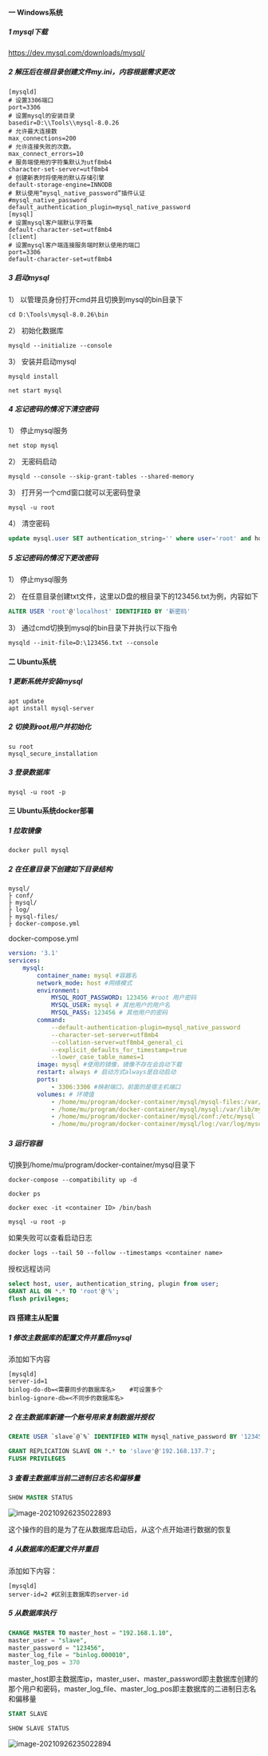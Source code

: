 #### 一  Windows系统

##### 1 mysql下载

https://dev.mysql.com/downloads/mysql/

##### 2 解压后在根目录创建文件my.ini，内容根据需求更改

```
[mysqld]
# 设置3306端口
port=3306
# 设置mysql的安装目录
basedir=D:\\Tools\\mysql-8.0.26
# 允许最大连接数
max_connections=200
# 允许连接失败的次数。
max_connect_errors=10
# 服务端使用的字符集默认为utf8mb4
character-set-server=utf8mb4
# 创建新表时将使用的默认存储引擎
default-storage-engine=INNODB
# 默认使用“mysql_native_password”插件认证
#mysql_native_password
default_authentication_plugin=mysql_native_password
[mysql]
# 设置mysql客户端默认字符集
default-character-set=utf8mb4
[client]
# 设置mysql客户端连接服务端时默认使用的端口
port=3306
default-character-set=utf8mb4
```

##### 3 启动mysql

1） 以管理员身份打开cmd并且切换到mysql的bin目录下

```shell
cd D:\Tools\mysql-8.0.26\bin
```

2） 初始化数据库

```shell
mysqld --initialize --console
```

3） 安装并启动mysql

```shell
mysqld install
```

```shell
net start mysql
```

##### 4 忘记密码的情况下清空密码

1） 停止mysql服务

```shell
net stop mysql
```

2） 无密码启动

```shell
mysqld --console --skip-grant-tables --shared-memory
```

3） 打开另一个cmd窗口就可以无密码登录

```shell
mysql -u root
```

4） 清空密码

```sql
update mysql.user SET authentication_string='' where user='root' and host='localhost'
```

##### 5 忘记密码的情况下更改密码

1） 停止mysql服务

2） 在任意目录创建txt文件，这里以D盘的根目录下的123456.txt为例，内容如下

```sql
ALTER USER 'root'@'localhost' IDENTIFIED BY '新密码'
```

3） 通过cmd切换到mysql的bin目录下并执行以下指令

```
mysqld --init-file=D:\123456.txt --console
```

#### 二 Ubuntu系统

##### 1 更新系统并安装mysql

```shell
apt update
apt install mysql-server
```

##### 2 切换到root用户并初始化

```shell
su root
mysql_secure_installation
```

##### 3 登录数据库

```shell
mysql -u root -p
```

#### 三 Ubuntu系统docker部署

##### 1 拉取镜像

```shell
docker pull mysql
```

##### 2 在任意目录下创建如下目录结构

```
mysql/
├ conf/
├ mysql/
├ log/
├ mysql-files/
├ docker-compose.yml
```

docker-compose.yml

```yaml
version: '3.1'
services:
    mysql:
        container_name: mysql #容器名
        network_mode: host #网络模式
        environment:
            MYSQL_ROOT_PASSWORD: 123456 #root 用户密码
            MYSQL_USER: mysql # 其他用户的用户名
            MYSQL_PASS: 123456 # 其他用户的密码
        command:
            --default-authentication-plugin=mysql_native_password
            --character-set-server=utf8mb4
            --collation-server=utf8mb4_general_ci
            --explicit_defaults_for_timestamp=true
            --lower_case_table_names=1
        image: mysql #使用的镜像，镜像不存在会自动下载
        restart: always # 启动方式always是自动启动
        ports:
            - 3306:3306 #映射端口，前面的是宿主机端口
        volumes: # 环境值
         	- /home/mu/program/docker-container/mysql/mysql-files:/var/lib/mysql-files
            - /home/mu/program/docker-container/mysql/mysql:/var/lib/mysql
            - /home/mu/program/docker-container/mysql/conf:/etc/mysql
            - /home/mu/program/docker-container/mysql/log:/var/log/mysql
```

##### 3 运行容器

切换到/home/mu/program/docker-container/mysql目录下

```shell
docker-compose --compatibility up -d
```

```shell
docker ps
```

```shell
docker exec -it <container ID> /bin/bash
```

```shell
mysql -u root -p
```

如果失败可以查看启动日志

```shell
docker logs --tail 50 --follow --timestamps <container name>
```

授权远程访问

```sql
select host, user, authentication_string, plugin from user;
GRANT ALL ON *.* TO 'root'@'%';
flush privileges;
```

#### 四 搭建主从配置

##### 1 修改主数据库的配置文件并重启mysql

添加如下内容

```
[mysqld]
server-id=1
binlog-do-db=<需要同步的数据库名>	#可设置多个
binlog-ignore-db=<不同步的数据库名>
```

##### 2 在主数据库新建一个账号用来复制数据并授权

```sql
CREATE USER `slave`@`%` IDENTIFIED WITH mysql_native_password BY '123456'
```

```sql
GRANT REPLICATION SLAVE ON *.* to 'slave'@'192.168.137.7';
FLUSH PRIVILEGES
```

##### 3 查看主数据库当前二进制日志名和偏移量

```sql
SHOW MASTER STATUS
```

![image-20210926235022893](https://gitee.com/k864197/img/raw/master/mysql_install_1.png)

这个操作的目的是为了在从数据库启动后，从这个点开始进行数据的恢复

##### 4 从数据库的配置文件并重启

添加如下内容：

```
[mysqld]
server-id=2	#区别主数据库的server-id
```

##### 5 从数据库执行

```sql
CHANGE MASTER TO master_host = "192.168.1.10",
master_user = "slave",
master_password = "123456",
master_log_file = "binlog.000010",
master_log_pos = 370
```

master_host即主数据库ip，master_user、master_password即主数据库创建的那个用户和密码，master_log_file、master_log_pos即主数据库的二进制日志名和偏移量

```sql
START SLAVE
```

```sql
SHOW SLAVE STATUS
```

![image-20210926235022894](https://gitee.com/k864197/img/raw/master/mysql_install_2.png)

